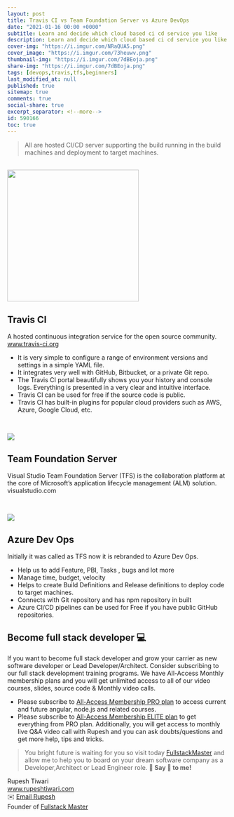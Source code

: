 ```yaml
---
layout: post
title: Travis CI vs Team Foundation Server vs Azure DevOps
date: "2021-01-16 00:00 +0000"
subtitle: Learn and decide which cloud based ci cd service you like
description: Learn and decide which cloud based ci cd service you like
cover-img: "https://i.imgur.com/NRaQUA5.png"
cover_image: "https://i.imgur.com/73heuwv.png"
thumbnail-img: "https://i.imgur.com/7dBEoja.png"
share-img: "https://i.imgur.com/7dBEoja.png"
tags: [devops,travis,tfs,beginners]
last_modified_at: null
published: true
sitemap: true
comments: true
social-share: true
excerpt_separator: <!--more-->
id: 590166
toc: true
---
```


> All are hosted CI/CD server supporting the build running in the build machines
> and deployment to target machines.

<br/>

<img height="auto" src="https://i.imgur.com/6jql0uD.png" width="300">
 
## Travis CI

A hosted continuous integration service for the open source community.
www.travis-ci.org

- It is very simple to configure a range of environment versions and settings in
  a simple YAML file.
- It integrates very well with GitHub, Bitbucket, or a private Git repo.
- The Travis CI portal beautifully shows you your history and console logs.
  Everything is presented in a very clear and intuitive interface.
- Travis CI can be used for free if the source code is public.
- Travis CI has built-in plugins for popular cloud providers such as AWS, Azure,
  Google Cloud, etc.

<br/>

![](https://i.imgur.com/aDJhrS4.png)

## Team Foundation Server

Visual Studio Team Foundation Server (TFS) is the collaboration platform at the
core of Microsoft’s application lifecycle management (ALM) solution.
visualstudio.com

<br/>

![](https://i.imgur.com/gOLI7fN.png)

## Azure Dev Ops

Initially it was called as TFS now it is rebranded to Azure Dev Ops.

- Help us to add Feature, PBI, Tasks , bugs and lot more
- Manage time, budget, velocity
- Helps to create Build Definitions and Release definitions to deploy code to
  target machines.
- Connects with Git repository and has npm repository in built
- Azure CI/CD pipelines can be used for Free if you have public GitHub
  repositories.

## Become full stack developer 💻

If you want to become full stack developer and grow your carrier as new software
developer or Lead Developer/Architect. Consider subscribing to our full stack
development training programs. We have All-Access Monthly membership plans and
you will get unlimited access to all of our video courses, slides, source code &
Monthly video calls.

- Please subscribe to
  [All-Access Membership PRO plan](https://www.fullstackmaster.net/pro) to
  access current and future angular, node.js and related courses.
- Please subscribe to
  [All-Access Membership ELITE plan](https://www.fullstackmaster.net/elite) to
  get everything from PRO plan. Additionally, you will get access to monthly
  live Q&A video call with Rupesh and you can ask doubts/questions and get more
  help, tips and tricks.

> You bright future is waiting for you so visit today
> [FullstackMaster](www.fullstackmaster.net) and allow me to help you to board
> on your dream software company as a Developer,Architect or Lead Engineer role.
**💖 Say 👋 to me!**

<div> 
Rupesh Tiwari </div><div>
<a href="https://www.rupeshtiwari.com"> www.rupeshtiwari.com</a> </div><div>
✉️ <a href="mailto:fullstackmaster1@gmail.com?subject=Hi"> Email Rupesh</a> </div><div>
Founder of <a href="https://www.fullstackmaster.net"> Fullstack Master</a></div><div>
</div>

